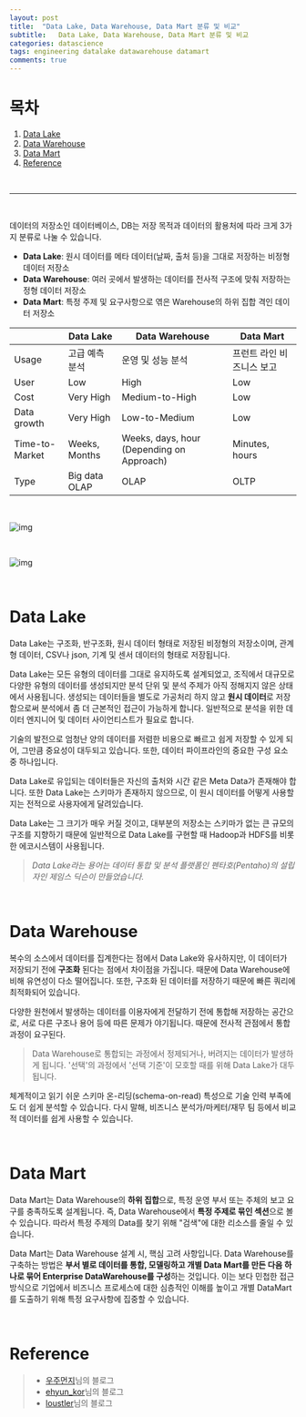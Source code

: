 ```yaml
---
layout: post
title:  "Data Lake, Data Warehouse, Data Mart 분류 및 비교"
subtitle:   Data Lake, Data Warehouse, Data Mart 분류 및 비교
categories: datascience
tags: engineering datalake datawarehouse datamart
comments: true
---
```


# 목차
1. [Data Lake](#data-lake)
2. [Data Warehouse](#data-warehouse)
3. [Data Mart](#data-mart)
4. [Reference](#reference)
<br>

---

<br>

데이터의 저장소인 데이터베이스, DB는 저장 목적과 데이터의 활용처에 따라 크게 3가지 분류로 나눌 수 있습니다.
- **Data Lake**: 원시 데이터를 메타 데이터(날짜, 출처 등)을 그대로 저장하는 비정형 데이터 저장소
- **Data Warehouse**: 여러 곳에서 발생하는 데이터를 전사적 구조에 맞춰 저장하는 정형 데이터 저장소
- **Data Mart**: 특정 주제 및 요구사항으로 엮은 Warehouse의 하위 집합 격인 데이터 저장소

||Data Lake|Data Warehouse|Data Mart|
|---|---|---|---|
|Usage|고급 예측 분석|운영 및 성능 분석|프런트 라인 비즈니스 보고|
|User|Low|High|Low|
|Cost|Very High|Medium-to-High|Low|
|Data growth|Very High|Low-to-Medium|Low|
|Time-to-Market|Weeks, Months|Weeks, days, hour (Depending on Approach)|Minutes, hours|
|Type|Big data OLAP|OLAP|OLTP|

<br>

![img](https://drive.google.com/uc?id=1Qzir766Ie7r6K93w17oSbm3Xn2DVvH8C)

<br>

![img](https://drive.google.com/uc?id=1OjRp_T8w_8nvjtO2UAIu_YpbIxcVzmPe)

<br>

# Data Lake
Data Lake는 구조화, 반구조화, 원시 데이터 형태로 저장된 비정형의 저장소이며, 관계형 데이터, CSV나 json, 기계 및 센서 데이터의 형태로 저장됩니다.

Data Lake는 모든 유형의 데이터를 그대로 유지하도록 설계되었고, 조직에서 대규모로 다양한 유형의 데이터를 생성되지만 분석 단위 및 분석 주제가 아직 정해지지 않은 상태에서 사용됩니다. 생성되는 데이터들을 별도로 가공처리 하지 않고 **원시 데이터**로 저장함으로써 분석에서 좀 더 근본적인 접근이 가능하게 합니다. 일반적으로 분석을 위한 데이터 엔지니어 및 데이터 사이언티스트가 필요로 합니다.

기술의 발전으로 엄청난 양의 데이터를 저렴한 비용으로 빠르고 쉽게 저장할 수 있게 되어, 그만큼 중요성이 대두되고 있습니다. 또한, 데이터 파이프라인의 중요한 구성 요소 중 하나입니다.

Data Lake로 유입되는 데이터들은 자신의 출처와 시간 같은 Meta Data가 존재해야 합니다. 또한 Data Lake는 스키마가 존재하지 않으므로, 이 원시 데이터를 어떻게 사용할지는 전적으로 사용자에게 달려있습니다.

Data Lake는 그 크기가 매우 커질 것이고, 대부분의 저장소는 스키마가 없는 큰 규모의 구조를 지향하기 때문에 일반적으로 Data Lake를 구현할 때 Hadoop과 HDFS를 비롯한 에코시스템이 사용됩니다.

> *Data Lake라는 용어는 데이터 통합 및 분석 플랫폼인 펜타호(Pentaho)의 설립자인 제임스 딕슨이 만들었습니다.*

<br>

# Data Warehouse

복수의 소스에서 데이터를 집계한다는 점에서 Data Lake와 유사하지만, 이 데이터가 저장되기 전에 **구조화** 된다는 점에서 차이점을 가집니다. 때문에 Data Warehouse에 비해 유연성이 다소 떨어집니다. 또한, 구조화 된 데이터를 저장하기 때문에 빠른 쿼리에 최적화되어 있습니다. 

다양한 원천에서 발생하는 데이터를 이용자에게 전달하기 전에 통합해 저장하는 공간으로, 서로 다른 구조나 용어 등에 따른 문제가 야기됩니다. 때문에 전사적 관점에서 통합 과정이 요구된다.

> Data Warehouse로 통합되는 과정에서 정제되거나, 버려지는 데이터가 발생하게 됩니다. '선택'의 과정에서 '선택 기준'이 모호할 때를 위해 Data Lake가 대두됩니다.

체계적이고 읽기 쉬운 스키마 온-리딩(schema-on-read) 특성으로 기술 인력 부족에도 더 쉽게 분석할 수 있습니다. 다시 말해, 비즈니스 분석가/마케터/재무 팀 등에서 비교적 데이터를 쉽게 사용할 수 있습니다.

<br>

# Data Mart

Data Mart는 Data Warehouse의 **하위 집합**으로, 특정 운영 부서 또는 주체의 보고 요구를 충족하도록 설계됩니다. 즉, Data Warehouse에서 **특정 주제로 묶인 섹션**으로 볼 수 있습니다. 따라서 특정 주제의 Data를 찾기 위해 "검색"에 대한 리소스를 줄일 수 있습니다.

Data Mart는 Data Warehouse 설계 시, 핵심 고려 사항입니다. Data Warehouse를 구축하는 방법은 **부서 별로 데이터를 통합, 모델링하고 개별 Data Mart를 만든 다음 하나로 묶어 Enterprise DataWarehouse를 구성**하는 것입니다. 이는 보다 민첩한 접근 방식으로 기업에서 비즈니스 프로세스에 대한 심층적인 이해를 높이고 개별 DataMart를 도출하기 위해 특정 요구사항에 집중할 수 있습니다.

<br>

# Reference
> - [우주먼지](https://rk1993.tistory.com/entry/DataLake-VS-DataWarehouse-VS-DataMart-%EB%B9%84%EA%B5%90)님의 블로그
> - [ehyun_kor](https://ehyun0128.github.io/miscellaneous/dm_dw_dl/)님의 블로그
> - [loustler](https://loustler.io/data_eng/diff-data_lake-data_warehouse/)님의 블로그 
